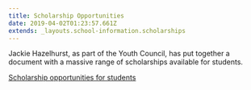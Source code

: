 ```yaml
---
title: Scholarship Opportunities
date: 2019-04-02T01:23:57.661Z
extends: _layouts.school-information.scholarships
---
```


Jackie Hazelhurst, as part of the Youth Council, has put together a document with a massive range of scholarships available for students.

[Scholarship opportunities for students](https://docs.google.com/a/whs.ac.nz/document/d/1EvAyfCImeUSr4CmLKPsThSvMYpScfRYX5nGaEcXIlHU/mobilebasic)
